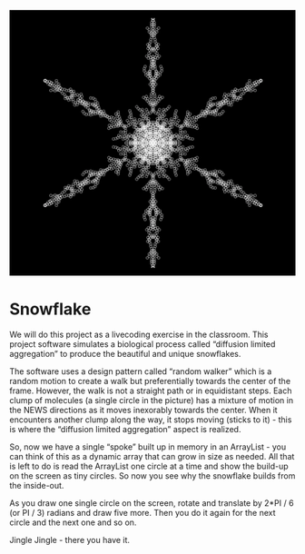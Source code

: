 ![](snowflake.png)

Snowflake
=========

We will do this project as a livecoding exercise in the classroom.
This project software simulates a biological process called “diffusion limited aggregation” to produce the beautiful and unique snowflakes.

The software uses a design pattern called “random walker” which is a random motion to create a walk but preferentially towards the center of the frame. However, the walk is not a straight path or in equidistant steps. Each clump of molecules (a single circle in the picture) has a mixture of motion in the NEWS  directions as it moves inexorably towards the center.  When it encounters another clump along the way, it stops moving (sticks to it) - this is where the “diffusion limited aggregation” aspect is realized.  

So, now we have a  single “spoke” built up in memory in an ArrayList - you can think of this as a dynamic array that can grow in size as needed.  All that is left to do is read the ArrayList one circle at a time and show the build-up on the screen as tiny circles.  So now you see why the snowflake builds from the inside-out. 

As you draw one single circle on the screen, rotate and translate by 2*PI / 6 (or PI / 3) radians and draw five more. Then you do it again for the next circle and the next one and so on.  

Jingle Jingle - there you have it.